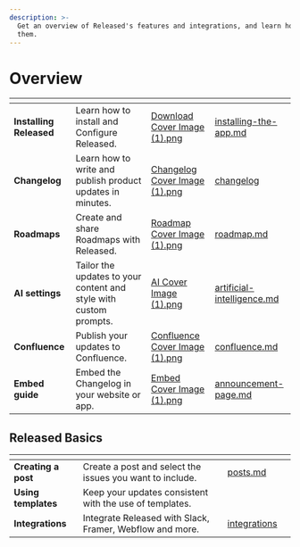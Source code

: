 ```yaml
---
description: >-
  Get an overview of Released's features and integrations, and learn how to use
  them.
---
```


# Overview

<table data-view="cards"><thead><tr><th></th><th></th><th data-hidden data-card-cover data-type="files"></th><th data-hidden data-card-target data-type="content-ref"></th></tr></thead><tbody><tr><td><strong>Installing Released</strong></td><td>Learn how to install and Configure Released.</td><td><a href=".gitbook/assets/Download Cover Image (1).png">Download Cover Image (1).png</a></td><td><a href="getting-started/setup-guide/installing-the-app.md">installing-the-app.md</a></td></tr><tr><td><strong>Changelog</strong></td><td>Learn how to write and publish product updates in minutes.</td><td><a href=".gitbook/assets/Changelog Cover Image (1).png">Changelog Cover Image (1).png</a></td><td><a href="workspace/changelog/">changelog</a></td></tr><tr><td><strong>Roadmaps</strong></td><td>Create and share Roadmaps with Released.</td><td><a href=".gitbook/assets/Roadmap Cover Image (1).png">Roadmap Cover Image (1).png</a></td><td><a href="workspace/roadmap.md">roadmap.md</a></td></tr><tr><td><strong>AI settings</strong></td><td>Tailor the updates to your content and style with custom prompts.</td><td><a href=".gitbook/assets/AI Cover Image (1).png">AI Cover Image (1).png</a></td><td><a href="workspace/settings/artificial-intelligence.md">artificial-intelligence.md</a></td></tr><tr><td><strong>Confluence</strong> </td><td>Publish your updates to Confluence.</td><td><a href=".gitbook/assets/Confluence Cover Image (1).png">Confluence Cover Image (1).png</a></td><td><a href="workspace/settings/publishing/confluence.md">confluence.md</a></td></tr><tr><td><strong>Embed guide</strong></td><td>Embed the Changelog in your website or app.</td><td><a href=".gitbook/assets/Embed Cover Image (1).png">Embed Cover Image (1).png</a></td><td><a href="workspace/settings/design/announcement-page.md">announcement-page.md</a></td></tr></tbody></table>

## Released Basics

<table data-view="cards"><thead><tr><th></th><th></th><th></th><th data-hidden data-card-target data-type="content-ref"></th><th data-hidden data-card-cover data-type="files"></th></tr></thead><tbody><tr><td><strong>Creating a post</strong></td><td>Create a post and select the issues you want to include.</td><td></td><td><a href="workspace/changelog/posts.md">posts.md</a></td><td></td></tr><tr><td><strong>Using</strong> <strong>templates</strong></td><td>Keep your updates consistent with the use of templates.</td><td></td><td></td><td></td></tr><tr><td><strong>Integrations</strong></td><td>Integrate Released with Slack, Framer, Webflow and more. </td><td></td><td><a href="workspace/integrations/">integrations</a></td><td></td></tr></tbody></table>
